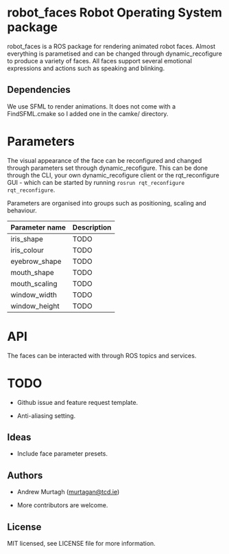 # robot_faces Robot Operating System package

robot_faces is a ROS package for rendering animated robot faces. Almost everything is parametised and can be changed through dynamic_recofigure to produce a variety of faces. All faces support several emotional expressions and actions such as speaking and blinking.

## Dependencies

We use SFML to render animations. It does not come with a FindSFML.cmake so I added one in the camke/ directory.

# Parameters

The visual appearance of the face can be reconfigured and changed through parameters set through dynamic_recofigure. This can be done through the CLI, your own dynamic_recofigure client or the rqt_reconfigure GUI - which can be started by running `rosrun rqt_reconfigure rqt_reconfigure`.

Parameters are organised into groups such as positioning, scaling and behaviour.

| Parameter name | Description |
| -------------- | ----------- |
| iris_shape     | TODO |
| iris_colour    | TODO |
| eyebrow_shape  | TODO |
| mouth_shape    | TODO |
| mouth_scaling  | TODO |
| window_width   | TODO |
| window_height  | TODO |


# API

The faces can be interacted with through ROS topics and services.

# TODO

* Github issue and feature request template.

* Anti-aliasing setting.

## Ideas

* Include face parameter presets.

## Authors

* Andrew Murtagh (murtagan@tcd.ie)

* More contributors are welcome.

## License

MIT licensed, see LICENSE file for more information.
